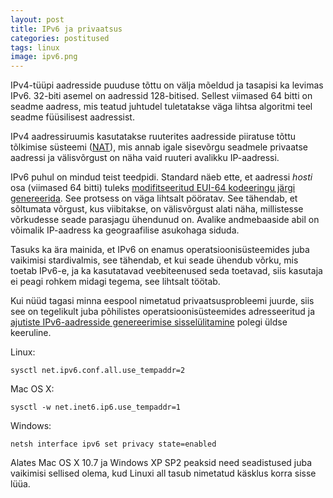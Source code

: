 ```yaml
---
layout: post
title: IPv6 ja privaatsus
categories: postitused
tags: linux
image: ipv6.png
---
```

IPv4-tüüpi aadresside puuduse tõttu on välja mõeldud ja tasapisi ka levimas IPv6. 32-biti asemel on aadressid 128-bitised. Sellest viimased 64 bitti on seadme aadress, mis teatud juhtudel tuletatakse väga lihtsa algoritmi teel seadme füüsilisest aadressist.

IPv4 aadressiruumis kasutatakse ruuterites aadresside piiratuse tõttu tõlkimise süsteemi ([NAT](http://en.wikipedia.org/wiki/Network_address_translation)), mis annab igale sisevõrgu seadmele privaatse aadressi ja välisvõrgust on näha vaid ruuteri avalikku IP-aadressi.

IPv6 puhul on mindud teist teedpidi. Standard näeb ette, et aadressi _hosti_ osa (viimased 64 bitti) tuleks [modifitseeritud EUI-64 kodeeringu järgi genereerida](http://en.wikipedia.org/wiki/IPv6_address#Modified_EUI-64). See protsess on väga lihtsalt pööratav. See tähendab, et sõltumata võrgust, kus viibitakse, on välisvõrgust alati näha, millistesse võrkudesse seade parasjagu ühendunud on. Avalike andmebaaside abil on võimalik IP-aadress ka geograafilise asukohaga siduda.

Tasuks ka ära mainida, et IPv6 on enamus operatsioonisüsteemides juba vaikimisi stardivalmis, see tähendab, et kui seade ühendub võrku, mis toetab IPv6-e, ja ka kasutatavad veebiteenused seda toetavad, siis kasutaja ei peagi rohkem midagi tegema, see lihtsalt töötab.

Kui nüüd tagasi minna eespool nimetatud privaatsusprobleemi juurde, siis see on tegelikult juba põhilistes operatsioonisüsteemides adresseeritud ja [ajutiste IPv6-aadresside genereerimise sisselülitamine](http://superuser.com/a/243713) polegi üldse keeruline.

Linux:

    sysctl net.ipv6.conf.all.use_tempaddr=2

Mac OS X:

    sysctl -w net.inet6.ip6.use_tempaddr=1

Windows:

    netsh interface ipv6 set privacy state=enabled

Alates Mac OS X 10.7 ja Windows XP SP2 peaksid need seadistused juba vaikimisi sellised olema, kud Linuxi all tasub nimetatud käsklus korra sisse lüüa.

